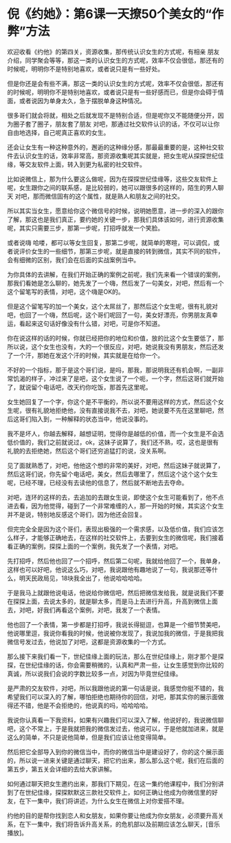 # 倪《约她》：第6课一天撩50个美女的“作弊”方法

欢迎收看《约他》的第四关，资源收集，那传统认识女生的方式呢，有相亲 朋友介绍，同学聚会等等，那这一类的认识女生的方式呢，效率不仅会很低，那还有的时候呢，明明你不是特别地喜欢，或者说只是有一些好处。

但是你还是会有些不满，那这一类的认识女生的方式呢，效率不仅会很低，那还有的时候呢，明明你不是特别地喜欢，或者说只是有一些好感而已，但是你会碍于情面，或者说因为单身太久，急于摆脱单身这种情况。

很多哥们就会将就，相处之后就发现不是特别合适，但是呢你又不能随便分开，因为圈子套了圈子，朋友套了朋友 对吧，那通过社交软件认识的话，不仅可以让你自由地选择，自己呢真正喜欢的女生。

还会让女生有一种这种意外的，邂逅的这种缘分感，那最最重要的是，这种社交软件去认识女生的话，效率非常高，那资源收集呢其实就是，把女生呢从探探世纪佳缘，等交友软件上面，转入到更为私密的社交软件。

比如说微信上，那为什么要这么做呢，因为在探探世纪佳缘等，这些交友软件上呢，女生跟你之间的联系感，是比较弱的，她可以跟很多的这样的，陌生的男人聊天 对吧，那而微信固有的这个属性，就是熟人和朋友之间的社交。

所以其实当女生，愿意给你这个微信号的时候，说明她愿意，进一步的深入的跟你了解，那这也是我们真正，要约她的关键一步，那我们具体该如何，进行资源收集呢，其实只需要三步，那第一步呢，打招呼就发一个笑脸。

或者说嗨 哈喽，都可以等女生回复，那第二步呢，就简单的寒暄，可以调侃，或者说评价女生的一些细节，那第三步呢，就是直接的转到微信，其实不同的软件，会有细微的区别，我们会在后面的实战案例当中。

为你具体的去讲解，在我们开始正确的案例之前呢，我们先来看一个错误的案例，那我们看她是怎么聊的，她先发了一个嗨，然后发了一句美女，对吧，然后有一个这个留笔写的表情，对吧，这个嗨是OK的。

但是这个留笔写的加一个美女，这个太屌丝了，那然后这个女生呢，很有礼貌对吧，也回了一个嗨，然后呢，这个哥们呢回了一句，美女好漂亮，你男朋友真幸运，看起来这句话好像没有什么错，对吧，可是你不知道。

你在说这样的话的时候，你就已经把你的地位和价值，放的比这个女生要低了，那所以说，这个女生也没有，大的一个很反应，对吧，她说我没有男朋友，然后还发了一个汗，那她在发这个汗的时候，其实就是在给你一个。

不好的一个指标，那于是这个哥们说，是吗，那我，那说明我还有机会啊，一副非常饥渴的样子，冲过来了是吧，这个女生说了一个呃，一个字，然后这哥们就开始了，就说留个电话吧，改天约你吃饭，那首先这里呢。

女生她回复了一个字，你这个是不平衡的，所以说不要用这样的方式，然后这个女生呢，很有礼貌地拒绝他，没有直接说我不去，对吧，她说要不先在这里聊吧，然后这哥们陷入到，一种解释的状态当中，他说没事的。

我不是坏人，你越去解释，越想证明，觉得你是越低的价值，而一个女生是不会选低价值的，我们之前就说过，ok，这妹子说算了，我们还不熟，哎，这也是很有礼貌的去拒绝她，然后这个哥们还穷追猛打的说，没关系啊。

见了面就熟悉了，对吧，他他这个想的非常的美好，对吧，然后这妹子就说算了，然后这哥们说，你先留个电话吧，美女，然后去哪里了，然后这个这个这个女生呢，已经不理，已经没有去读他的信息了，然后就不断地去去夺命。

对吧，连环的这样的去，去追加的去跟女生说，即使这个女生可能看到了，他不点进去看，因为他觉得，碰到了一个非常难缠的人，那一开始的时候，其实这个女生并不是说，特别地反感这个哥们，因为他还会回复。

但完完全全是因为这个哥们，表现出极强的一个需求感，以及低价值，我们应该怎么样子，才能够正确地去，在这样的社交软件上，去要到女生的微信呢，我们接着看正确的案例，探探上面的一个案例，我先发了一个表情，对吧。

先打招呼，然后他也回了一个招呼，然后第二句呢，我就给他回了一个，我单身，这样也可以好吧，他说这么巧，对吧，我说跟他有趣地说了一句，我说那还等什么，明天民政局见，18块我全出了，他说哈哈哈哈。

于是我马上就跟他说电话，他说给你微信吧，然后把微信发给我，就是说我们不要在探探上面，去说太多的，就是聊太多，而是马上去进行升高，升高到微信上面去，对吧，好我们再看这个案例，对吧，我发了一个表情。

他也回了一个表情，第一步都是打招呼，我说长得挺逗，也算是一个细节赞美吧，他说哪里逗，我说你看我的时候，他说被你发现了，我说加我的微信，于是我把我微信号发过去，他说加了对吧，这都是资源收集的一个方式。

那么接下来我们看一下，世纪佳缘上面的玩法，那么在世纪佳缘上，刚才那个是探探，在世纪佳缘的话，你会需要稍微的，认真和严肃一些，让女生感觉到你比较的真诚，所以说我们会说的字数比较多一点，对因为毕竟世纪佳缘。

是严肃的交友软件，对吧，所以我跟他说的第一句话是说，我感觉你挺不错的，我希望我们可以深入的了解，哪怕拒绝也期待你的回信，对吧，那其实你的展示面做得还不错，他是不会拒绝的，他说真的吗，哈哈哈哈。

我说你认真看一下我资料，如果有兴趣我们可以深入了解，他说好的，我说微信聊吧，这个不常上，于是我就把我的微信发过去，他说可以，于是他就加进来，就是这么的简单，不只是说他简单，但是我们应该让他变得简单。

然后把它全部导入到你的微信当中，而你的微信当中是建设好了，你的这个展示面的，所以说一进来关键是通过聊天，把它约出来，那么那么这个呢，我们在后面的第五步，第五关会详细的去给大家讲解。

如何通过聊天把女生邀约出来，那我们下期见，在这一集约他课程中，我们分别讲到了在世纪佳缘，探探默默这三款社交软件上，如何正确让他成为你微信里的好友，在下一集中，我们将讲述，为什么女生在微信上对你爱搭不理。

约他的目的是帮你找到恋人和女朋友，如果你要让他成为你女朋友，必须要升高关系，在下一集中，我们将告诉升高关系，的危机部以及前期应该怎么聊天，[音乐播放]。


